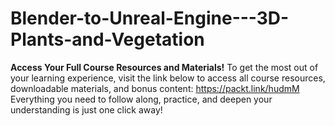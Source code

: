 # Blender-to-Unreal-Engine---3D-Plants-and-Vegetation
**Access Your Full Course Resources and Materials!**
To get the most out of your learning experience, visit the link below to access all course resources, downloadable materials, and bonus content: https://packt.link/hudmM
Everything you need to follow along, practice, and deepen your understanding is just one click away!
